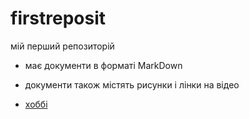 # firstreposit
мій перший репозиторій

 - має документи в форматі MarkDown
 - документи також містять рисунки і лінки на відео
 
- [хоббі](hobby.md)
